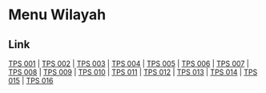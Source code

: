 # Menu Wilayah

## Link

[TPS 001](https://github.com/gigit-pemilu/pemilu-2024-82-maluku-utara/tree/main/pileg-dpr/hitung-suara/sub/82-maluku-utara/sub/71-kota-ternate/sub/03-kota-ternate-utara/sub/1011-toboleu/sub/001-tps)
 | 
[TPS 002](https://github.com/gigit-pemilu/pemilu-2024-82-maluku-utara/tree/main/pileg-dpr/hitung-suara/sub/82-maluku-utara/sub/71-kota-ternate/sub/03-kota-ternate-utara/sub/1011-toboleu/sub/002-tps)
 | 
[TPS 003](https://github.com/gigit-pemilu/pemilu-2024-82-maluku-utara/tree/main/pileg-dpr/hitung-suara/sub/82-maluku-utara/sub/71-kota-ternate/sub/03-kota-ternate-utara/sub/1011-toboleu/sub/003-tps)
 | 
[TPS 004](https://github.com/gigit-pemilu/pemilu-2024-82-maluku-utara/tree/main/pileg-dpr/hitung-suara/sub/82-maluku-utara/sub/71-kota-ternate/sub/03-kota-ternate-utara/sub/1011-toboleu/sub/004-tps)
 | 
[TPS 005](https://github.com/gigit-pemilu/pemilu-2024-82-maluku-utara/tree/main/pileg-dpr/hitung-suara/sub/82-maluku-utara/sub/71-kota-ternate/sub/03-kota-ternate-utara/sub/1011-toboleu/sub/005-tps)
 | 
[TPS 006](https://github.com/gigit-pemilu/pemilu-2024-82-maluku-utara/tree/main/pileg-dpr/hitung-suara/sub/82-maluku-utara/sub/71-kota-ternate/sub/03-kota-ternate-utara/sub/1011-toboleu/sub/006-tps)
 | 
[TPS 007](https://github.com/gigit-pemilu/pemilu-2024-82-maluku-utara/tree/main/pileg-dpr/hitung-suara/sub/82-maluku-utara/sub/71-kota-ternate/sub/03-kota-ternate-utara/sub/1011-toboleu/sub/007-tps)
 | 
[TPS 008](https://github.com/gigit-pemilu/pemilu-2024-82-maluku-utara/tree/main/pileg-dpr/hitung-suara/sub/82-maluku-utara/sub/71-kota-ternate/sub/03-kota-ternate-utara/sub/1011-toboleu/sub/008-tps)
 | 
[TPS 009](https://github.com/gigit-pemilu/pemilu-2024-82-maluku-utara/tree/main/pileg-dpr/hitung-suara/sub/82-maluku-utara/sub/71-kota-ternate/sub/03-kota-ternate-utara/sub/1011-toboleu/sub/009-tps)
 | 
[TPS 010](https://github.com/gigit-pemilu/pemilu-2024-82-maluku-utara/tree/main/pileg-dpr/hitung-suara/sub/82-maluku-utara/sub/71-kota-ternate/sub/03-kota-ternate-utara/sub/1011-toboleu/sub/010-tps)
 | 
[TPS 011](https://github.com/gigit-pemilu/pemilu-2024-82-maluku-utara/tree/main/pileg-dpr/hitung-suara/sub/82-maluku-utara/sub/71-kota-ternate/sub/03-kota-ternate-utara/sub/1011-toboleu/sub/011-tps)
 | 
[TPS 012](https://github.com/gigit-pemilu/pemilu-2024-82-maluku-utara/tree/main/pileg-dpr/hitung-suara/sub/82-maluku-utara/sub/71-kota-ternate/sub/03-kota-ternate-utara/sub/1011-toboleu/sub/012-tps)
 | 
[TPS 013](https://github.com/gigit-pemilu/pemilu-2024-82-maluku-utara/tree/main/pileg-dpr/hitung-suara/sub/82-maluku-utara/sub/71-kota-ternate/sub/03-kota-ternate-utara/sub/1011-toboleu/sub/013-tps)
 | 
[TPS 014](https://github.com/gigit-pemilu/pemilu-2024-82-maluku-utara/tree/main/pileg-dpr/hitung-suara/sub/82-maluku-utara/sub/71-kota-ternate/sub/03-kota-ternate-utara/sub/1011-toboleu/sub/014-tps)
 | 
[TPS 015](https://github.com/gigit-pemilu/pemilu-2024-82-maluku-utara/tree/main/pileg-dpr/hitung-suara/sub/82-maluku-utara/sub/71-kota-ternate/sub/03-kota-ternate-utara/sub/1011-toboleu/sub/015-tps)
 | 
[TPS 016](https://github.com/gigit-pemilu/pemilu-2024-82-maluku-utara/tree/main/pileg-dpr/hitung-suara/sub/82-maluku-utara/sub/71-kota-ternate/sub/03-kota-ternate-utara/sub/1011-toboleu/sub/016-tps)

